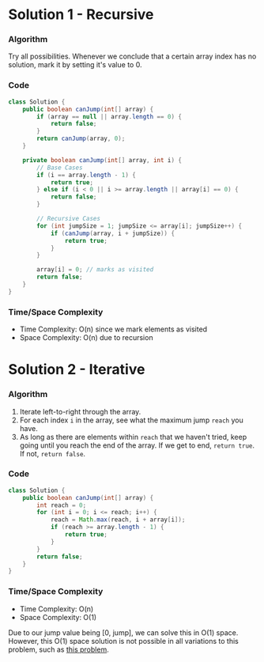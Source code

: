 # Solution 1 - Recursive

### Algorithm

Try all possibilities. Whenever we conclude that a certain array index has no solution, mark it by setting it's value to 0.

### Code

```java
class Solution {
    public boolean canJump(int[] array) {
        if (array == null || array.length == 0) {
            return false;
        }
        return canJump(array, 0);
    }

    private boolean canJump(int[] array, int i) {
        // Base Cases
        if (i == array.length - 1) {
            return true;
        } else if (i < 0 || i >= array.length || array[i] == 0) {
            return false;
        }

        // Recursive Cases
        for (int jumpSize = 1; jumpSize <= array[i]; jumpSize++) {
            if (canJump(array, i + jumpSize)) {
                return true;
            }
        }

        array[i] = 0; // marks as visited
        return false;
    }
}
```

### Time/Space Complexity

-  Time Complexity: O(n) since we mark elements as visited
- Space Complexity: O(n) due to recursion

# Solution 2 - Iterative

### Algorithm

1. Iterate left-to-right through the array.
1. For each index `i` in the array, see what the maximum jump `reach` you have.
1. As long as there are elements within `reach` that we haven't tried, keep going until you reach the end of the array. If we get to end, `return true`. If not, `return false`.

### Code

```java
class Solution {
    public boolean canJump(int[] array) {
        int reach = 0;
        for (int i = 0; i <= reach; i++) {
            reach = Math.max(reach, i + array[i]);
            if (reach >= array.length - 1) {
                return true;
            }
        }
        return false;
    }
}
```

### Time/Space Complexity

-  Time Complexity: O(n)
- Space Complexity: O(1)

Due to our jump value being [0, jump], we can solve this in O(1) space. However, this O(1) space solution is not possible in all variations to this problem, such as [this problem](https://github.com/RodneyShag/Interview_solutions/blob/master/Questions/HackerRank/Java%201D%20Array.md).

